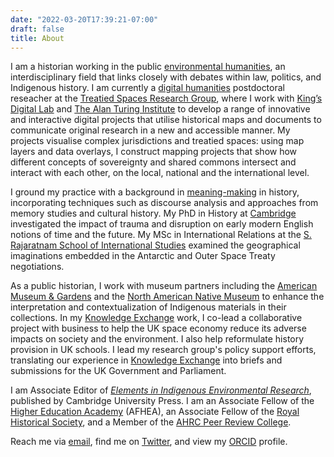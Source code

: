 ```yaml
---
date: "2022-03-20T17:39:21-07:00"
draft: false
title: About
---
```


I am a historian working in the public [environmental humanities](#environmental-humanities), an interdisciplinary field that links closely with
debates within law, politics, and Indigenous history. I am currently a [digital humanities](#digital-humanities) postdoctoral reseacher at the [Treatied Spaces Research Group](https://treatiedspaces.com), where I work with [King’s Digital Lab](https://kdl.kcl.ac.uk) and [The Alan Turing Institute](https://www.turing.ac.uk) to develop a range of innovative and interactive digital projects that utilise historical maps and documents to communicate original research in a new and accessible manner. My projects visualise complex jurisdictions and treatied spaces: using map layers and data overlays, I construct mapping projects that show how different concepts of sovereignty and shared commons intersect and interact with each other, on the local, national and the international level.

I ground my practice with a background in [meaning-making](#meaning-making) in history, incorporating techniques such as discourse analysis and approaches from memory studies and cultural history. My PhD in History at [Cambridge](https://www.hist.cam.ac.uk) investigated the impact of trauma and disruption on early modern English notions of time and the future. My MSc in International Relations at the [S. Rajaratnam School of International Studies](https://www.rsis.edu.sg) examined the geographical imaginations embedded in the Antarctic and Outer Space Treaty negotiations.

As a public historian, I work with museum partners including the [American Museum & Gardens](https://americanmuseum.org) and the [North American Native Museum](https://www.stadt-zuerich.ch/kultur/en/index/institutionen/native_american_and_inuit_cultures.html) to enhance the interpretation and contextualization of Indigenous materials in their collections. In my [Knowledge Exchange](#knowledge_exchange) work, I co-lead a collaborative project with business to help the UK space economy reduce its adverse impacts on society and the environment. I also help reformulate history provision in UK schools. I lead my research group's policy support efforts, translating our experience in [Knowledge Exchange](https://treatiedspaces.com/knowledge-exchange) into briefs and submissions for the UK Government and Parliament. 

I am Associate Editor of [*Elements in Indigenous Environmental Research*](https://www.cambridge.org/eier), published by Cambridge University Press. I am an Associate Fellow of the [Higher Education Academy](https://www.advance-he.ac.uk) (AFHEA), an Associate Fellow of the [Royal Historical Society](https://royalhistsoc.org), and a Member of the [AHRC Peer Review College](https://www.ukri.org/councils/ahrc/guidance-for-reviewers/peer-review-college). 

Reach me via [email](mailto:matthias.wong@hull.ac.uk), find me on [Twitter](https://twitter.com/EMWmatt), and view my [ORCID](https://orcid.org/0000-0001-7574-5451) profile.


